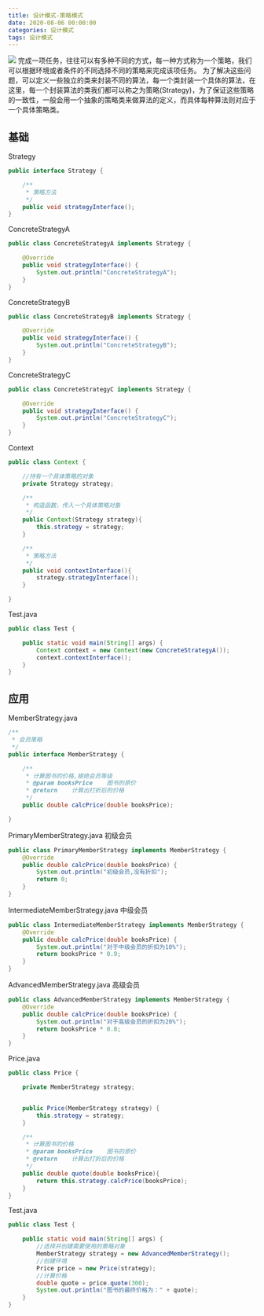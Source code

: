 ```yaml
---
title: 设计模式-策略模式
date: 2020-08-06 00:00:00
categories: 设计模式
tags: 设计模式
---
```

![](https://blog-anthony.s3-ap-northeast-1.amazonaws.com/blog/copy_20201213153940.jpeg)
完成一项任务，往往可以有多种不同的方式，每一种方式称为一个策略，我们可以根据环境或者条件的不同选择不同的策略来完成该项任务。
为了解决这些问题，可以定义一些独立的类来封装不同的算法，每一个类封装一个具体的算法，在这里，每一个封装算法的类我们都可以称之为策略(Strategy)，为了保证这些策略的一致性，一般会用一个抽象的策略类来做算法的定义，而具体每种算法则对应于一个具体策略类。


## 基础

Strategy

```java
public interface Strategy {

    /**
     * 策略方法
     */
    public void strategyInterface();
}

```

ConcreteStrategyA

```java
public class ConcreteStrategyA implements Strategy {

    @Override
    public void strategyInterface() {
        System.out.println("ConcreteStrategyA");
    }
}
```

ConcreteStrategyB

```java
public class ConcreteStrategyB implements Strategy {

    @Override
    public void strategyInterface() {
        System.out.println("ConcreteStrategyB");
    }
}
```

ConcreteStrategyC

```java
public class ConcreteStrategyC implements Strategy {

    @Override
    public void strategyInterface() {
        System.out.println("ConcreteStrategyC");
    }
}
```

Context

```java
public class Context {

    //持有一个具体策略的对象
    private Strategy strategy;

    /**
     * 构造函数，传入一个具体策略对象
     */
    public Context(Strategy strategy){
        this.strategy = strategy;
    }

    /**
     * 策略方法
     */
    public void contextInterface(){
        strategy.strategyInterface();
    }

}
```

Test.java

```java
public class Test {

    public static void main(String[] args) {
        Context context = new Context(new ConcreteStrategyA());
        context.contextInterface();
    }
}
```

## 应用

MemberStrategy.java

```java
/**
 * 会员策略
 */
public interface MemberStrategy {

    /**
     * 计算图书的价格,根绝会员等级
     * @param booksPrice    图书的原价
     * @return    计算出打折后的价格
     */
    public double calcPrice(double booksPrice);

}
```



PrimaryMemberStrategy.java 初级会员

```java
public class PrimaryMemberStrategy implements MemberStrategy {
    @Override
    public double calcPrice(double booksPrice) {
        System.out.println("初级会员,没有折扣");
        return 0;
    }
}
```

IntermediateMemberStrategy.java 中级会员

```java
public class IntermediateMemberStrategy implements MemberStrategy {
    @Override
    public double calcPrice(double booksPrice) {
        System.out.println("对于中级会员的折扣为10%");
        return booksPrice * 0.9;
    }
}
```

AdvancedMemberStrategy.java 高级会员

```java
public class AdvancedMemberStrategy implements MemberStrategy {
    @Override
    public double calcPrice(double booksPrice) {
        System.out.println("对于高级会员的折扣为20%");
        return booksPrice * 0.8;
    }
}
```

Price.java

```java
public class Price {

    private MemberStrategy strategy;


    public Price(MemberStrategy strategy) {
        this.strategy = strategy;
    }

    /**
     * 计算图书的价格
     * @param booksPrice    图书的原价
     * @return    计算出打折后的价格
     */
    public double quote(double booksPrice){
        return this.strategy.calcPrice(booksPrice);
    }
}
```

Test.java

```java
public class Test {

    public static void main(String[] args) {
        //选择并创建需要使用的策略对象
        MemberStrategy strategy = new AdvancedMemberStrategy();
        //创建环境
        Price price = new Price(strategy);
        //计算价格
        double quote = price.quote(300);
        System.out.println("图书的最终价格为：" + quote);
    }
}

```